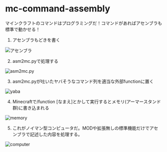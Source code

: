 # mc-command-assembly
マインクラフトのコマンドはプログラミングだ！コマンドがあればアセンブラも標準で動かせる！


1. アセンブラもどきを書く


![アセンブラ](https://lh3.googleusercontent.com/5gz1Z6PisDVc7HmYehGwekE08G96C8caiGum9__2_6qMZs5_dytvDVq6Gprj-Fp9Hemv0SkD0DH7hfG0P8K1SyTREpHKV6I2xPdWJavWZD5RPeqosXvj1DnKA4pJkGU4TjwbgsLVcZZZu-I8lOrucng7gFGJ3LQ_VnkQLrIn_Z1vEYuK4Bctsa8oA65YrWQSO5fL-Hva6yMzkF1eQ7dwQhsYzBw3c0oIPJbTiE0BcjcwkDbGyUkUKqFI6jSHlY_OenGQ0FsDu8l6Tjs4nLWXockyJQmC3bxdXE5Gb11TPNFr9k4UIqU9NZ_kOkGBD_odsksbToIC8ilSJz19oSaJH-qpgO13idqwJuNihNEQNyejlv6ZKAZ-2idpod6pwrUGbmRFGlbPTlONFpqV-zc5zJgtAF0obaGq6iXCECYi-xN432Exm44TgS_SjCCZK7LWxPliSwsOh75OBjVboijl6Or7f8S-lAlTuz-nNz_eLIomlJ4PkR0fiy_pYlNU-pPegcbzAzQ_bVepf0RrM2DNwhh4tM5nltHEsTEEYCs3MQdTOTle8hGEQosJlhXXF2vxKf_9QqLWhaU-yVMzhJ13IGcyN_AdxFtz8XPF8ESoD7IP3whOuiZxdTJ-E2Jd52B87VW5R1TNfSJ6I-HpNycd_Tzjae_n_wLgm3ERFzNr6rBV=w246-h327-no)


2. asm2mc.pyで処理する


![asm2mc.py](https://lh3.googleusercontent.com/_lX7RCL0OTW9oZ85HBSZutebmOVQbdr1NWRVwVS6k9fvLv1Sg8tfklM9dLPydt9K7oSUxq2d-QhHFUKLyo3ywpXY3VpmYApMEd6QdMdZj8LehHzBkAzJQ9BD3pQZ4akwQ6zMTuDc8Bp8jFEEaQ1B_q_vGcceL9URCujYqnBH6UwLpSViDMlaKxx78rULvx-Ad6BBMlE-_T6axj6PqpPE_dDorans4M_7ltz1oOdsAMTnGEQAOL3WHrq0TOAgC3uPmTulYNHzlqPujUNXlj81oWeyDl-mSCs-vQURaaUTPfVXyGZAfFwABnwI7kZIGRKFEsaCJxoJny6z3W_eac4OHYfdk2KEkYJw6g4fKYQM7ecLNcb4bWO3cU3-NA_6XF1jh1ioWoF8e-LVkssyjrr2C62lVyLRgYkj4I8aOJQkWSEUBjOUocuMaZFM9jSQHpez_ILca4kyKqfokj-vM6ty-jU5TUpYLjqVNT-_hcq2vJT8HWtgCWG9LbtDrqp-bMi1qWxdvhbdnt2a3isfaPB8Megx4kIekcAIx3VhdPWIUVblWFaf0U86aKAvYk0JckBylQ2_KGBfyK0eNqmVZPSF0cEYbuh6GaUpdZDRU4q7dPLVZZ36-D5cVrjXS4oy4SNXKTykFx__Y_8FF7xB-hbIk41ALySMB-2vUeUPixFwY0fG=w738-h634-no)


3. asm2mc.pyが吐いたヤバそうなコマンド列を適当な外部functionに置く


![yaba](https://lh3.googleusercontent.com/fcjkjanDvBpImyFvvdjk9txefXfR-oXI73T-Q6m3mdgp9J3dODPwAqEXyWoZizl7tGW7h_hEdA=w278-h437-no)


4. Minecraftで/function [なまえ]とかして実行するとメモリ(アーマースタンド群)に書き込まれる


![memory](https://lh3.googleusercontent.com/hkF4W9rLnbHZvsp3QTBRNpOOrMFDGKwHMiKancrKK0JHmC0QlNcFykqZiVkGOoKttCJqRB7c7mJHL-98moGntiXcqES1yMW-Jws9YaRjflD7Ryq4N7rAtabCetNRq9fDxpVSIUcDfTuiERUdv5Ex1C-V5w_1zJFiSTy1A53-M6PgYvmF-ush1U1axehJjkL62TXbv664osnU0Oxo11gkZtbFTt49M7WMng0gzxH3jLVS0gG4UDbPCnCwvC7kO3giq6NkTYfVbdqLDUTxoZvy2iZPiIjCx06gtWdFrczPrMlGsNo3YXn5EXB-JMlt4yHFxoOk3d2PMwrqKLeHDhfsCOq7bK5swaZDwFrlT_W6qx_OMdAoArPmStNQ3eTGu4sQrbYpqVEUiqfQizk_4noQPAu-MdALjm4RK6-xoS7twf41BgrLguBDNSDiAJ06SP7PX6ZsasV46JXgm9Z2V8BBu3U1eAM_PzPx_d18A4bdoXaEfLBiBeWo3CSxXVRrnOzvH7RRI-iAlPi74Li078eki-Dt85tpP0b2otyOoxoCvIRCopL3eKOeSz6dNb5Vd6e2WEzDX_IBnqN4ju18o3Pa1WOlKzYMr0SYAmQtGB9rztPh__8JbCcpTo7Szv8uOq57QbX8sKPsTpUBwGsIglslAuFeTTBrif_31H4sqGamb2tq=w958-h549-no)


5. これがノイマン型コンピュータだ。MODや拡張無しの標準機能だけでアセンブラで記述した内容を処理する。


![computer](https://lh3.googleusercontent.com/f-4fC3WvQTEyYNvEYKVdzfOumtn68acpZGOvkY2MGxWVIzo8z09VTRWbydmE-txRzMKKTbCweNjxp_bBArbpuK6-rjxJq6S3M-FimfaFQPb-a8ClwxhcPHPcsoo3wehysNxARlASosQCX8cmLJT0DZt4boxU1dKWzrYWPghDCU_k1dZfAma8QghwIrLAV0zxUjhC85UvP72_LyBLmkfY7MtmjVDyRMhNoZBUuVH-vY-It1S-P-jNru0irpsY8wLKNSaROdA6H9ifH4qlXY99viNfhE9YbrXAs8KmTWl3qP0BW-qpZynxQUUieCRQnylK5dswLiEI0bYCWyvd5Xzx98gAC2mOwet1N4a5N71NDHQojG9DmZakJRot3CY-SP75HRMzDhXivM-WEoXU8s--SBqd8cwBy3KX6wirOhVNK6Nzfv549o7ovd_DMJGjmtPbSE2CcRSpHdCgNePXfFrub4FpVT98dnwnnSb3DJH6XrijH3acYtxfRUgzn5sETCHNVHXf384aag6XYCDLW8rvR_EynQiFfAkHddTFzQD_FEM9CzzrfUD4a_-a42bQdo2Y4d6E9Kkbv2OGBQI6ooHVi5oMoSl_gM6OeV99p4Sz2bDb58yZowKwu8rCYBPcvVRNY2hqe20JrnfyuJzeVXkBuO606H1JD8QMmYvpxjif5Hj2=w958-h549-no)
